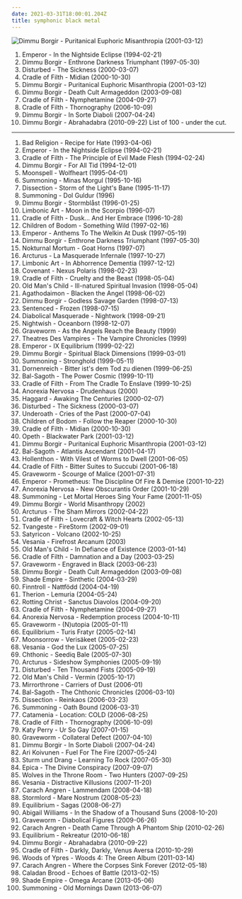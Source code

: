```yaml
---
date: 2021-03-31T18:00:01.204Z
title: symphonic black metal
---
```

![Dimmu Borgir - Puritanical Euphoric Misanthropia (2001-03-12)](http://coverartarchive.org/release/69a8e3b3-eabb-4134-9b14-2ce42a1b6776/13136914759-500.jpg "Dimmu Borgir - Puritanical Euphoric Misanthropia (2001-03-12)")
1. <span title="#black_metal #symphonic_black_metal">Emperor - In the Nightside Eclipse (1994-02-21)</span>
2. <span title="#symphonic_black_metal #black_metal #melodic_black_metal">Dimmu Borgir - Enthrone Darkness Triumphant (1997-05-30)</span>
3. <span title="#metal #nu_metal #alternative_metal #disturbed">Disturbed - The Sickness (2000-03-07)</span>
4. <span title="#black_metal #symphonic_black_metal #gothic_metal">Cradle of Filth - Midian (2000-10-30)</span>
5. <span title="#symphonic_black_metal #black_metal">Dimmu Borgir - Puritanical Euphoric Misanthropia (2001-03-12)</span>
6. <span title="#symphonic_black_metal #black_metal">Dimmu Borgir - Death Cult Armageddon (2003-09-08)</span>
7. <span title="#black_metal #symphonic_black_metal #gothic_metal">Cradle of Filth - Nymphetamine (2004-09-27)</span>
8. <span title="#symphonic_black_metal #extreme_gothic_metal #metal">Cradle of Filth - Thornography (2006-10-09)</span>
9. <span title="#symphonic_black_metal #black_metal">Dimmu Borgir - In Sorte Diaboli (2007-04-24)</span>
10. <span title="#symphonic_black_metal #black_metal #symphonic_metal">Dimmu Borgir - Abrahadabra (2010-09-22)</span>
List of 100 - under the cut.
<!-- more -->
-----
1. <span title="#punk_rock">Bad Religion - Recipe for Hate (1993-04-06)</span>
2. <span title="#black_metal #symphonic_black_metal">Emperor - In the Nightside Eclipse (1994-02-21)</span>
3. <span title="#black_metal #symphonic_black_metal">Cradle of Filth - The Principle of Evil Made Flesh (1994-02-24)</span>
4. <span title="#black_metal #symphonic_black_metal #atmospheric_black_metal #melodic_black_metal">Dimmu Borgir - For All Tid (1994-12-01)</span>
5. <span title="#gothic_metal">Moonspell - Wolfheart (1995-04-01)</span>
6. <span title="#atmospheric_black_metal #epic_black_metal #black_metal">Summoning - Minas Morgul (1995-10-16)</span>
7. <span title="#black_metal #melodic_black_metal">Dissection - Storm of the Light's Bane (1995-11-17)</span>
8. <span title="#atmospheric_black_metal #black_metal #epic_black_metal">Summoning - Dol Guldur (1996)</span>
9. <span title="#black_metal #symphonic_black_metal #melodic_black_metal">Dimmu Borgir - Stormblåst (1996-01-25)</span>
10. <span title="#symphonic_black_metal #black_metal">Limbonic Art - Moon in the Scorpio (1996-07)</span>
11. <span title="#black_metal #symphonic_black_metal #gothic_metal">Cradle of Filth - Dusk... And Her Embrace (1996-10-28)</span>
12. <span title="#melodic_death_metal">Children of Bodom - Something Wild (1997-02-16)</span>
13. <span title="#black_metal #symphonic_black_metal">Emperor - Anthems To The Welkin At Dusk (1997-05-19)</span>
14. <span title="#symphonic_black_metal #black_metal #melodic_black_metal">Dimmu Borgir - Enthrone Darkness Triumphant (1997-05-30)</span>
15. <span title="#black_metal #pagan_black_metal #symphonic_black_metal">Nokturnal Mortum - Goat Horns (1997-07)</span>
16. <span title="#avant_garde_metal #progressive_metal #black_metal">Arcturus - La Masquerade Infernale (1997-10-27)</span>
17. <span title="#symphonic_black_metal">Limbonic Art - In Abhorrence Dementia (1997-12-12)</span>
18. <span title="#black_metal #symphonic_black_metal #melodic_black_metal">Covenant - Nexus Polaris (1998-02-23)</span>
19. <span title="#black_metal #symphonic_black_metal">Cradle of Filth - Cruelty and the Beast (1998-05-04)</span>
20. <span title="#symphonic_black_metal #melodic_black_metal #black_metal">Old Man's Child - Ill-natured Spiritual Invasion (1998-05-04)</span>
21. <span title="#black_metal #symphonic_black_metal #melodic_black_metal #german">Agathodaimon - Blacken the Angel (1998-06-02)</span>
22. <span title="#symphonic_black_metal #black_metal #melodic_black_metal">Dimmu Borgir - Godless Savage Garden (1998-07-13)</span>
23. <span title="#gothic_metal">Sentenced - Frozen (1998-07-15)</span>
24. <span title="#black_metal #avant_garde_metal #symphonic_black_metal">Diabolical Masquerade - Nightwork (1998-09-21)</span>
25. <span title="#symphonic_metal #power_metal">Nightwish - Oceanborn (1998-12-07)</span>
26. <span title="#black_metal #symphonic_black_metal #melodic_black_metal">Graveworm - As the Angels Reach the Beauty (1999)</span>
27. <span title="#gothic_metal #symphonic_black_metal #vampiric_metal #black_metal">Theatres Des Vampires - The Vampire Chronicles (1999)</span>
28. <span title="#black_metal #symphonic_black_metal">Emperor - IX Equilibrium (1999-02-22)</span>
29. <span title="#symphonic_black_metal #black_metal">Dimmu Borgir - Spiritual Black Dimensions (1999-03-01)</span>
30. <span title="#atmospheric_black_metal #epic_black_metal">Summoning - Stronghold (1999-05-11)</span>
31. <span title="#black_metal #symphonic_black_metal">Dornenreich - Bitter ist's dem Tod zu dienen (1999-06-25)</span>
32. <span title="#symphonic_black_metal #black_metal #symphonic_metal #epic_black_metal #epic_metal">Bal-Sagoth - The Power Cosmic (1999-10-11)</span>
33. <span title="#black_metal #gothic_metal #dark_metal #1999 #extreme_metal">Cradle of Filth - From The Cradle To Enslave (1999-10-25)</span>
34. <span title="#symphonic_black_metal">Anorexia Nervosa - Drudenhaus (2000)</span>
35. <span title="#symphonic_metal">Haggard - Awaking The Centuries (2000-02-07)</span>
36. <span title="#metal #nu_metal #alternative_metal #disturbed">Disturbed - The Sickness (2000-03-07)</span>
37. <span title="#metalcore #death_metal #black_metal #deathcore #melodic_death_metal">Underoath - Cries of the Past (2000-07-04)</span>
38. <span title="#melodic_death_metal">Children of Bodom - Follow the Reaper (2000-10-30)</span>
39. <span title="#black_metal #symphonic_black_metal #gothic_metal">Cradle of Filth - Midian (2000-10-30)</span>
40. <span title="#progressive_death_metal #progressive_metal">Opeth - Blackwater Park (2001-03-12)</span>
41. <span title="#symphonic_black_metal #black_metal">Dimmu Borgir - Puritanical Euphoric Misanthropia (2001-03-12)</span>
42. <span title="#epic_metal #symphonic_black_metal #black_metal #symphonic_metal #epic_black_metal">Bal-Sagoth - Atlantis Ascendant (2001-04-17)</span>
43. <span title="#symphonic_metal #death_metal #symphonic_death_metal #symphonic_black_metal">Hollenthon - With Vilest of Worms to Dwell (2001-06-05)</span>
44. <span title="#black_metal #symphonic_black_metal">Cradle of Filth - Bitter Suites to Succubi (2001-06-18)</span>
45. <span title="#symphonic_black_metal #black_metal">Graveworm - Scourge of Malice (2001-07-31)</span>
46. <span title="#black_metal #symphonic_black_metal #progressive_black_metal">Emperor - Prometheus: The Discipline Of Fire & Demise (2001-10-22)</span>
47. <span title="#symphonic_black_metal #black_metal">Anorexia Nervosa - New Obscurantis Order (2001-10-29)</span>
48. <span title="#black_metal #atmospheric_black_metal #epic_black_metal #2001">Summoning - Let Mortal Heroes Sing Your Fame (2001-11-05)</span>
49. <span title="#black_metal #symphonic_black_metal">Dimmu Borgir - World Misanthropy (2002)</span>
50. <span title="#avant_garde_metal #progressive_metal">Arcturus - The Sham Mirrors (2002-04-22)</span>
51. <span title="#extreme_metal #2002 #gothic_metal #symphonic_black_metal">Cradle of Filth - Lovecraft & Witch Hearts (2002-05-13)</span>
52. <span title="#symphonic_black_metal">Tvangeste - FireStorm (2002-09-01)</span>
53. <span title="#black_metal">Satyricon - Volcano (2002-10-25)</span>
54. <span title="#black_metal #symphonic_black_metal #blackened_death_metal">Vesania - Firefrost Arcanum (2003)</span>
55. <span title="#black_metal #melodic_black_metal #symphonic_black_metal">Old Man's Child - In Defiance of Existence (2003-01-14)</span>
56. <span title="#black_metal #symphonic_black_metal #gothic_metal">Cradle of Filth - Damnation and a Day (2003-03-25)</span>
57. <span title="#black_metal #symphonic_black_metal #melodic_black_metal">Graveworm - Engraved in Black (2003-06-23)</span>
58. <span title="#symphonic_black_metal #black_metal">Dimmu Borgir - Death Cult Armageddon (2003-09-08)</span>
59. <span title="#symphonic_black_metal #melodic_black_metal #black_metal">Shade Empire - Sinthetic (2004-03-29)</span>
60. <span title="#folk_metal #black_metal">Finntroll - Nattfödd (2004-04-19)</span>
61. <span title="#symphonic_metal">Therion - Lemuria (2004-05-24)</span>
62. <span title="#black_metal">Rotting Christ - Sanctus Diavolos (2004-09-20)</span>
63. <span title="#black_metal #symphonic_black_metal #gothic_metal">Cradle of Filth - Nymphetamine (2004-09-27)</span>
64. <span title="#black_metal #symphonic_black_metal">Anorexia Nervosa - Redemption process (2004-10-11)</span>
65. <span title="#black_metal #melodic_black_metal #symphonic_black_metal">Graveworm - (N)utopia (2005-01-11)</span>
66. <span title="#folk_metal #viking_metal">Equilibrium - Turis Fratyr (2005-02-14)</span>
67. <span title="#folk_metal #viking_metal #black_metal #pagan_metal">Moonsorrow - Verisäkeet (2005-02-23)</span>
68. <span title="#symphonic_black_metal #black_metal #blackened_death_metal">Vesania - God the Lux (2005-07-25)</span>
69. <span title="#symphonic_black_metal #black_metal #melodic_black_metal">Chthonic - Seediq Bale (2005-07-30)</span>
70. <span title="#avant_garde_metal #progressive_metal">Arcturus - Sideshow Symphonies (2005-09-19)</span>
71. <span title="#metal #hard_rock #alternative_metal #nu_metal">Disturbed - Ten Thousand Fists (2005-09-19)</span>
72. <span title="#black_metal #melodic_black_metal">Old Man's Child - Vermin (2005-10-17)</span>
73. <span title="#symphonic_black_metal #progressive_black_metal #black_metal #avant_garde_metal #avant_garde_black_metal">Mirrorthrone - Carriers of Dust (2006-01)</span>
74. <span title="#symphonic_black_metal #epic_metal #symphonic_metal">Bal-Sagoth - The Chthonic Chronicles (2006-03-10)</span>
75. <span title="#melodic_death_metal #black_metal">Dissection - Reinkaos (2006-03-23)</span>
76. <span title="#atmospheric_black_metal #epic_black_metal #black_metal">Summoning - Oath Bound (2006-03-31)</span>
77. <span title="#black_metal #melodic_black_metal #metal #melodic_death_metal #finnish #symphonic_black_metal">Catamenia - Location: COLD (2006-08-25)</span>
78. <span title="#symphonic_black_metal #extreme_gothic_metal #metal">Cradle of Filth - Thornography (2006-10-09)</span>
79. <span title="#female_vocalists #gay_metal #pop #katy_perry #female #stupid #homophobic">Katy Perry - Ur So Gay (2007-01-15)</span>
80. <span title="#melodic_black_metal #black_metal">Graveworm - Collateral Defect (2007-04-10)</span>
81. <span title="#symphonic_black_metal #black_metal">Dimmu Borgir - In Sorte Diaboli (2007-04-24)</span>
82. <span title="#finnish #power_metal #tokio_hotel #soundtrack #noise #heavy_metal #pop #60_s #70_s #80_s #dead #brutal #grindcore #emo #rap #experimental #noise_rock #underground_rap #lo_fi #world #techno #90_s #death #nigeria #composer #dirty_south #screamo #political #comedy #chainsaw #cyberpunk #stoner #breakcore #garage #kids #male_vocalists #dark_ambient #50_s #40_s #videogame #j_rock #mexican #underground #psycho #trash #propaganda #anarchy #sick #grim #suicide #bullshit #crime #chaos #melodic_noise #porn #marijuana #penis #goregrind #fuck #gangsta #scat #conspiracy #noisecore #piss #worthless #deathcore #symphonic_black_metal #nsbm #cocaine #childrens_music #hell #jesus #violence #death_row #aids #disease #sickness #murder #satan #disaster #bacteria #islam #misery #moses #failure #columbia #tragic #illegal #suicidal_black_metal #faggot #cunt #depressive #child_abuse #homicide #cult #erotic #zombie #desperate #one_hit_wonder">Ari Koivunen - Fuel For The Fire (2007-05-24)</span>
83. <span title="#soundtrack #noise #pop #rock #60_s #70_s #80_s #dead #brutal #grindcore #emo #rap #experimental #noise_rock #underground_rap #lo_fi #world #techno #90_s #death #nigeria #composer #dirty_south #screamo #political #comedy #chainsaw #finnish #cyberpunk #stoner #breakcore #garage #kids #male_vocalists #dark_ambient #50_s #40_s #videogame #j_rock #mexican #underground #psycho #trash #propaganda #anarchy #sick #grim #power_metal #suicide #bullshit #crime #chaos #melodic_noise #porn #marijuana #penis #goregrind #fuck #gangsta #scat #conspiracy #noisecore #piss #worthless #deathcore #symphonic_black_metal #nsbm #cocaine #childrens_music #hell #jesus #violence #death_row #aids #disease #sickness #murder #satan #disaster #bacteria #islam #misery #moses #failure #columbia #tragic #illegal #suicidal_black_metal #faggot #cunt #depressive #child_abuse #homicide #cult #erotic #zombie #desperate #one_hit_wonder">Sturm und Drang - Learning To Rock (2007-05-30)</span>
84. <span title="#symphonic_metal #gothic_metal">Epica - The Divine Conspiracy (2007-09-07)</span>
85. <span title="#black_metal #atmospheric_black_metal #2007">Wolves in the Throne Room - Two Hunters (2007-09-25)</span>
86. <span title="#symphonic_black_metal #black_metal #blackened_death_metal">Vesania - Distractive Killusions (2007-11-20)</span>
87. <span title="#symphonic_black_metal #black_metal #theatrical_black_metal">Carach Angren - Lammendam (2008-04-18)</span>
88. <span title="#symphonic_black_metal #melodic_black_metal #epic_black_metal">Stormlord - Mare Nostrum (2008-05-23)</span>
89. <span title="#folk_metal #viking_metal">Equilibrium - Sagas (2008-06-27)</span>
90. <span title="#symphonic_black_metal">Abigail Williams - In the Shadow of a Thousand Suns (2008-10-20)</span>
91. <span title="#symphonic_black_metal #melodic_black_metal">Graveworm - Diabolical Figures (2009-06-26)</span>
92. <span title="#symphonic_black_metal">Carach Angren - Death Came Through A Phantom Ship (2010-02-26)</span>
93. <span title="#folk_metal">Equilibrium - Rekreatur (2010-06-18)</span>
94. <span title="#symphonic_black_metal #black_metal #symphonic_metal">Dimmu Borgir - Abrahadabra (2010-09-22)</span>
95. <span title="#gothic_metal #symphonic_metal #extreme_metal #black_metal #symphonic_black_metal">Cradle of Filth - Darkly, Darkly, Venus Aversa (2010-10-29)</span>
96. <span title="#2009 #doom_metal">Woods of Ypres - Woods 4: The Green Album (2011-03-14)</span>
97. <span title="#symphonic_black_metal">Carach Angren - Where the Corpses Sink Forever (2012-05-18)</span>
98. <span title="#2013 #epic_black_metal #black_metal #atmospheric_black_metal">Caladan Brood - Echoes of Battle (2013-02-15)</span>
99. <span title="#symphonic_black_metal #melodic_death_metal">Shade Empire - Omega Arcane (2013-05-06)</span>
100. <span title="#2013 #atmospheric_black_metal #epic_black_metal">Summoning - Old Mornings Dawn (2013-06-07)</span>
